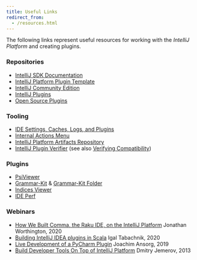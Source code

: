 ```yaml
---
title: Useful Links
redirect_from:
  - /resources.html
---
```

<!-- Copyright 2000-2020 JetBrains s.r.o. and other contributors. Use of this source code is governed by the Apache 2.0 license that can be found in the LICENSE file. -->

The following links represent useful resources for working with the _IntelliJ Platform_ and creating plugins.

### Repositories
* [IntelliJ SDK Documentation](https://github.com/JetBrains/intellij-sdk-docs)
* [IntelliJ Platform Plugin Template](https://github.com/JetBrains/intellij-platform-plugin-template)
* [IntelliJ Community Edition](https://github.com/JetBrains/intellij-community)
* [IntelliJ Plugins](https://github.com/JetBrains/intellij-plugins)
* [Open Source Plugins](https://plugins.jetbrains.com/search?correctionAllowed=true&pr=&orderBy=name&search=&should_have_source=true)

### Tooling
* [IDE Settings, Caches, Logs, and Plugins](https://intellij-support.jetbrains.com/hc/en-us/articles/206544519-Directories-used-by-the-IDE-to-store-settings-caches-plugins-and-logs)
* [Internal Actions Menu](/reference_guide/internal_actions/internal_actions_intro.md)
* [IntelliJ Platform Artifacts Repository](/reference_guide/intellij_artifacts.md)
* [IntelliJ Plugin Verifier](https://github.com/JetBrains/intellij-plugin-verifier) (see also [Verifying Compatibility](/reference_guide/api_changes_list.md#verifying-compatibility))

### Plugins
* [PsiViewer](https://plugins.jetbrains.com/plugin/227-psiviewer)
* [Grammar-Kit](https://github.com/JetBrains/Grammar-Kit) & [Grammar-Kit Folder](https://plugins.jetbrains.com/plugin/12983-grammar-kit-folder)
* [Indices Viewer](https://plugins.jetbrains.com/plugin/13029-indices-viewer/)
* [IDE Perf](https://plugins.jetbrains.com/plugin/15104-ide-perf)

### Webinars
* [How We Built Comma, the Raku IDE, on the IntelliJ Platform](https://blog.jetbrains.com/platform/2020/01/webinar-recording-how-we-built-comma-the-raku-ide-on-the-intellij-platform/) Jonathan Worthington, 2020
* [Building IntelliJ IDEA plugins in Scala](https://www.youtube.com/watch?v=IPO-cY_giNA) Igal Tabachnik, 2020
* [Live Development of a PyCharm Plugin](https://blog.jetbrains.com/pycharm/2019/01/webinar-recording-live-development-of-a-pycharm-plugin-with-joachim-ansorg/) Joachim Ansorg, 2019
* [Build Developer Tools On Top of IntelliJ Platform](https://www.youtube.com/watch?v=vQDzjGzkPFc) Dmitry Jemerov, 2013
